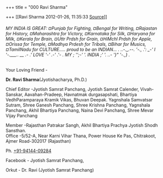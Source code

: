 +++
title = "000 Ravi Sharma"

+++
[[Ravi Sharma	2012-01-26, 11:35:33 [Source](https://groups.google.com/g/bvparishat/c/u2TlZ1WFj10)]]



###### MY INDIA IS GREAT: ¤Punjab for Fighting, ¤Bengal for Writing, ¤Rajastan for History, ¤Maharashtra for Victory,  ¤Karnataka for Silk, ¤Haryana for Milk, ¤Kerala for Brain, ¤Uttr Prdsh for Grain, ¤HiMchl Prdsh for Apple, ¤Orissa for Temple, ¤Madhya Prdesh for Tribals, ¤Bihar for Musics, ¤TamilNadu for CULTURE..... proud to be an INDIAN... . ..-.\_.--. '-., .': \_-' I '-.\_\_\_.. \_\_ .- .' LOVE '-' .-' .'- . MY ; '';-' '. INDIA ;' '. ..- '}" '-.,} .



Your Loving Friend -

**Dr. Ravi Sharma**(Jyotishacharya, Ph.D.)

Chief Editor -Jyotish Samrat Panchang, Jyotish Samrat Calender, Vivah-Sanskar, Aavahan-Pradeep, Havnatmak durgasapshati, Bhartiya VedhParamparaya Kramik Vikas, Bhuvan Deepak. Yagnshala Samvatsar Sutram, Shree Ganesh Panchang, Shree Krishna Panchang, Yagnshala Panchang, Akhil Bhartiya Panchang, Naina Devi Panchang, Shree Mevar Vijay Panchang

Member -Rajasthan Patrakar Sangh, Akhil Bhartiya Prachya Jyotish Shodh Sansthan.  
Office -5/52-A, Near Karni Vihar Thana, Power House Ke Pas, Chitrakoot, Ajmer Road-302017 (Rajasthan)

Ph. [+91-94144-09284](tel:+91%2094144%2009284)

Facebook - Jyotish Samrat Panchang,

Orkut - Dr. Ravi (Jyotish Samrat Panchang)  

